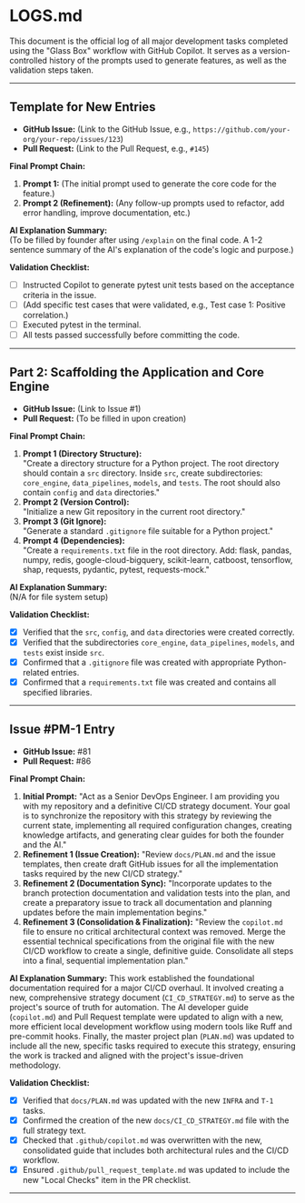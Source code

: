 # LOGS.md

This document is the official log of all major development tasks completed using the "Glass Box" workflow with GitHub Copilot. It serves as a version-controlled history of the prompts used to generate features, as well as the validation steps taken.

---

## Template for New Entries

- **GitHub Issue:** (Link to the GitHub Issue, e.g., `https://github.com/your-org/your-repo/issues/123`)
- **Pull Request:** (Link to the Pull Request, e.g., `#145`)

**Final Prompt Chain:**
1. **Prompt 1:** (The initial prompt used to generate the core code for the feature.)
2. **Prompt 2 (Refinement):** (Any follow-up prompts used to refactor, add error handling, improve documentation, etc.)

**AI Explanation Summary:**  
(To be filled by founder after using `/explain` on the final code. A 1-2 sentence summary of the AI's explanation of the code's logic and purpose.)

**Validation Checklist:**
- [ ] Instructed Copilot to generate pytest unit tests based on the acceptance criteria in the issue.
- [ ] (Add specific test cases that were validated, e.g., Test case 1: Positive correlation.)
- [ ] Executed pytest in the terminal.
- [ ] All tests passed successfully before committing the code.

---

## Part 2: Scaffolding the Application and Core Engine

- **GitHub Issue:** (Link to Issue #1)
- **Pull Request:** (To be filled in upon creation)

**Final Prompt Chain:**
1. **Prompt 1 (Directory Structure):**  
   "Create a directory structure for a Python project. The root directory should contain a `src` directory. Inside `src`, create subdirectories: `core_engine`, `data_pipelines`, `models`, and `tests`. The root should also contain `config` and `data` directories."
2. **Prompt 2 (Version Control):**  
   "Initialize a new Git repository in the current root directory."
3. **Prompt 3 (Git Ignore):**  
   "Generate a standard `.gitignore` file suitable for a Python project."
4. **Prompt 4 (Dependencies):**  
   "Create a `requirements.txt` file in the root directory. Add: flask, pandas, numpy, redis, google-cloud-bigquery, scikit-learn, catboost, tensorflow, shap, requests, pydantic, pytest, requests-mock."

**AI Explanation Summary:**  
(N/A for file system setup)

**Validation Checklist:**
- [x] Verified that the `src`, `config`, and `data` directories were created correctly.
- [x] Verified that the subdirectories `core_engine`, `data_pipelines`, `models`, and `tests` exist inside `src`.
- [x] Confirmed that a `.gitignore` file was created with appropriate Python-related entries.
- [x] Confirmed that a `requirements.txt` file was created and contains all specified libraries.

---
## Issue #PM-1 Entry

- **GitHub Issue:** #81
- **Pull Request:** #86

**Final Prompt Chain:**
1.  **Initial Prompt:** "Act as a Senior DevOps Engineer. I am providing you with my repository and a definitive CI/CD strategy document. Your goal is to synchronize the repository with this strategy by reviewing the current state, implementing all required configuration changes, creating knowledge artifacts, and generating clear guides for both the founder and the AI."
2.  **Refinement 1 (Issue Creation):** "Review `docs/PLAN.md` and the issue templates, then create draft GitHub issues for all the implementation tasks required by the new CI/CD strategy."
3.  **Refinement 2 (Documentation Sync):** "Incorporate updates to the branch protection documentation and validation tests into the plan, and create a preparatory issue to track all documentation and planning updates before the main implementation begins."
4.  **Refinement 3 (Consolidation & Finalization):** "Review the `copilot.md` file to ensure no critical architectural context was removed. Merge the essential technical specifications from the original file with the new CI/CD workflow to create a single, definitive guide. Consolidate all steps into a final, sequential implementation plan."

**AI Explanation Summary:**
This work established the foundational documentation required for a major CI/CD overhaul. It involved creating a new, comprehensive strategy document (`CI_CD_STRATEGY.md`) to serve as the project's source of truth for automation. The AI developer guide (`copilot.md`) and Pull Request template were updated to align with a new, more efficient local development workflow using modern tools like Ruff and pre-commit hooks. Finally, the master project plan (`PLAN.md`) was updated to include all the new, specific tasks required to execute this strategy, ensuring the work is tracked and aligned with the project's issue-driven methodology.

**Validation Checklist:**
- [x] Verified that `docs/PLAN.md` was updated with the new `INFRA` and `T-1` tasks.
- [x] Confirmed the creation of the new `docs/CI_CD_STRATEGY.md` file with the full strategy text.
- [x] Checked that `.github/copilot.md` was overwritten with the new, consolidated guide that includes both architectural rules and the CI/CD workflow.
- [x] Ensured `.github/pull_request_template.md` was updated to include the new "Local Checks" item in the PR checklist.

---
